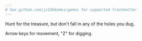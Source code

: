 ```yaml
---
# See github.com/js13kGames/games for supported frontmatter
---
```

Hunt for the treasure, but don't fall in any of the holes you dug.

Arrow keys for movement, "Z" for digging.